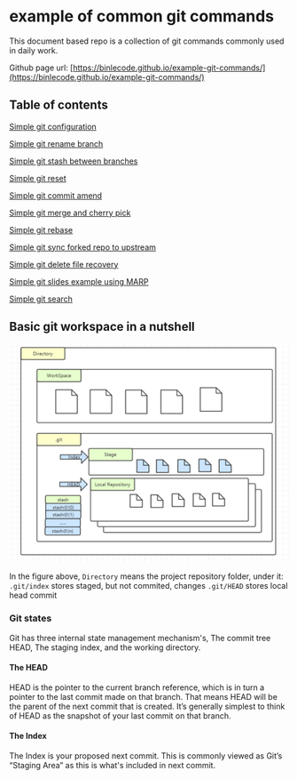 # example of common git commands

This document based repo is a collection of git commands commonly used in daily work.

Github page url: [https://binlecode.github.io/example-git-commands/](https://binlecode.github.io/example-git-commands/)



## Table of contents

[Simple git configuration](./src/git-config.md)

[Simple git rename branch](./src/git-rename-branch.md)

[Simple git stash between branches](./src/git-stash-between-branch.md)

[Simple git reset](./src/git-reset.md)

[Simple git commit amend](./src/git-commit-amend.md)

[Simple git merge and cherry pick](./src/git-merge.md)

[Simple git rebase](./src/git-rebase.md)

[Simple git sync forked repo to upstream](./src/git-sync-forked.md)

[Simple git delete file recovery](./src/git-recover-deleted.md)

[Simple git slides example using MARP](src/git-slides-with-marp.md)

[Simple git search](src/git-search.md)

## Basic git workspace in a nutshell

![git workspaces in a nutshell](./src/images/git-workspaces.jpeg)

In the figure above, `Directory` means the project repository folder, under it:
`.git/index` stores staged, but not commited, changes
`.git/HEAD` stores local head commit

### Git states
Git has three internal state management mechanism's, The commit tree HEAD, The staging index, and the working directory.

#### The HEAD
HEAD is the pointer to the current branch reference, which is in turn a pointer to the last commit made on that branch. That means HEAD will be the parent of the next commit that is created. It’s generally simplest to think of HEAD as the snapshot of your last commit on that branch.

#### The Index
The Index is your proposed next commit. This is commonly viewed as Git’s “Staging Area” as this is what's included in next commit.
